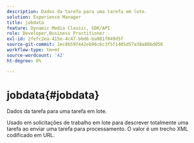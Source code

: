 ```yaml
---
description: Dados da tarefa para uma tarefa em lote.
solution: Experience Manager
title: jobdata
feature: Dynamic Media Classic, SDK/API
role: Developer,Business Practitioner
exl-id: 2fefc2ea-415e-4c47-bbd6-ba081f849d5f
source-git-commit: 1ec8b59f442eb96c6c3f5f1405d57a38a86bd056
workflow-type: tm+mt
source-wordcount: '42'
ht-degree: 0%

---
```


# jobdata{#jobdata}

Dados da tarefa para uma tarefa em lote.

Usado em solicitações de trabalho em lote para descrever totalmente uma tarefa ao enviar uma tarefa para processamento. O valor é um trecho XML codificado em URL.
